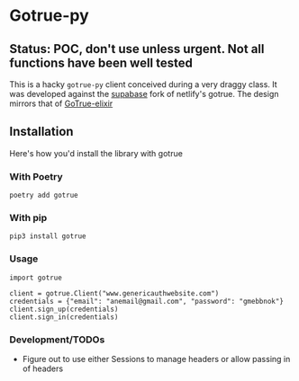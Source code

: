 
# Gotrue-py

## Status: POC, don't use unless urgent. Not all functions have been well tested
This is a hacky `gotrue-py` client conceived during a very draggy class. It was developed against the [supabase](https://github.com/supabase/gotrue) fork of netlify's gotrue. The design mirrors that of [GoTrue-elixir](https://github.com/joshnuss/gotrue-elixir)

## Installation

Here's how you'd install the library with gotrue 
### With Poetry

`poetry add gotrue`

### With pip
`pip3 install gotrue`


### Usage
```
import gotrue

client = gotrue.Client("www.genericauthwebsite.com")
credentials = {"email": "anemail@gmail.com", "password": "gmebbnok"}
client.sign_up(credentials)
client.sign_in(credentials)

```


### Development/TODOs
- Figure out to use either Sessions to manage headers or allow passing in of headers

